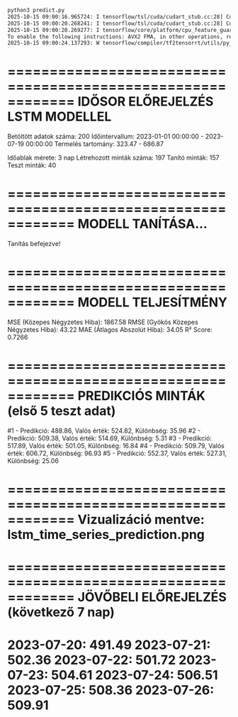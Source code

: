 ```bash
python3 predict.py
2025-10-15 09:00:16.965724: I tensorflow/tsl/cuda/cudart_stub.cc:28] Could not find cuda drivers on your machine, GPU will not be used.
2025-10-15 09:00:20.268241: I tensorflow/tsl/cuda/cudart_stub.cc:28] Could not find cuda drivers on your machine, GPU will not be used.
2025-10-15 09:00:20.269277: I tensorflow/core/platform/cpu_feature_guard.cc:182] This TensorFlow binary is optimized to use available CPU instructions in performance-critical operations.
To enable the following instructions: AVX2 FMA, in other operations, rebuild TensorFlow with the appropriate compiler flags.
2025-10-15 09:00:24.137293: W tensorflow/compiler/tf2tensorrt/utils/py_utils.cc:38] TF-TRT Warning: Could not find TensorRT
```

============================================================
IDŐSOR ELŐREJELZÉS LSTM MODELLEL
============================================================
Betöltött adatok száma: 200
Időintervallum: 2023-01-01 00:00:00 - 2023-07-19 00:00:00
Termelés tartomány: 323.47 - 686.87

Időablak mérete: 3 nap
Létrehozott minták száma: 197
Tanító minták: 157
Teszt minták: 40

============================================================
MODELL TANÍTÁSA...
============================================================
Tanítás befejezve!

============================================================
MODELL TELJESÍTMÉNY
============================================================
MSE (Közepes Négyzetes Hiba): 1867.58
RMSE (Gyökös Közepes Négyzetes Hiba): 43.22
MAE (Átlagos Abszolút Hiba): 34.05
R² Score: 0.7266

============================================================
PREDIKCIÓS MINTÁK (első 5 teszt adat)
============================================================
#1 - Predikció: 488.86, Valós érték: 524.82, Különbség: 35.96
#2 - Predikció: 509.38, Valós érték: 514.69, Különbség: 5.31
#3 - Predikció: 517.89, Valós érték: 501.05, Különbség: 16.84
#4 - Predikció: 509.79, Valós érték: 606.72, Különbség: 96.93
#5 - Predikció: 552.37, Valós érték: 527.31, Különbség: 25.06

============================================================
Vizualizáció mentve: lstm_time_series_prediction.png
============================================================

============================================================
JÖVŐBELI ELŐREJELZÉS (következő 7 nap)
============================================================
2023-07-20: 491.49
2023-07-21: 502.36
2023-07-22: 501.72
2023-07-23: 504.61
2023-07-24: 506.51
2023-07-25: 508.36
2023-07-26: 509.91
============================================================
